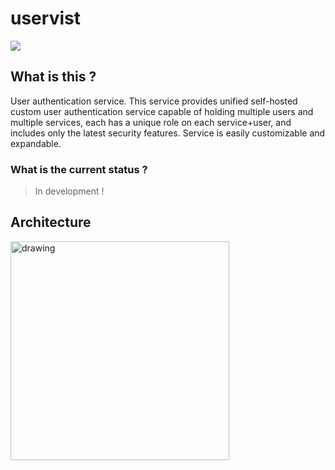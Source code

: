 # uservist

![](https://markiian-benovskyi.com/wp-content/uploads/2020/06/Artboard-1@2x.png)

## What is this ?

User authentication service. This service provides unified self-hosted custom user authentication service capable of holding multiple users and multiple services, each has a unique role on each service+user, and includes only the latest security features. Service is easily customizable and expandable.

### What is the current status ?

 > In development !

## Architecture

<img src="https://markiian-benovskyi.com/wp-content/uploads/2020/02/Uservist.png" alt="drawing" height="350"/>
